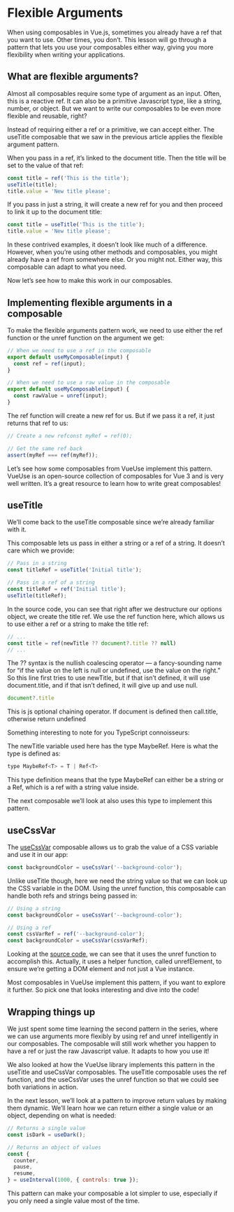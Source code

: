 # Flexible Arguments

When using composables in Vue.js, sometimes you already have a ref that you want to use. Other times, you don’t. This lesson will go through a pattern that lets you use your composables either way, giving you more flexibility when writing your applications.

## What are flexible arguments?

Almost all composables require some type of argument as an input. Often, this is a reactive ref. It can also be a primitive Javascript type, like a string, number, or object. But we want to write our composables to be even more flexible and reusable, right?

Instead of requiring either a ref or a primitive, we can accept either. The useTitle composable that we saw in the previous article applies the flexible argument pattern.

When you pass in a ref, it’s linked to the document title. Then the title will be set to the value of that ref:

```JavaScript
const title = ref('This is the title');
useTitle(title);
title.value = 'New title please';
```

If you pass in just a string, it will create a new ref for you and then proceed to link it up to the document title:

```JavaScript
const title = useTitle('This is the title');
title.value = 'New title please';
```

In these contrived examples, it doesn’t look like much of a difference. However, when you’re using other methods and composables, you might already have a ref from somewhere else. Or you might not. Either way, this composable can adapt to what you need.

Now let’s see how to make this work in our composables.

## Implementing flexible arguments in a composable

To make the flexible arguments pattern work, we need to use either the ref function or the unref function on the argument we get:

```JavaScript
// When we need to use a ref in the composable
export default useMyComposable(input) {
  const ref = ref(input);
}

// When we need to use a raw value in the composable
export default useMyComposable(input) {
  const rawValue = unref(input);
}
```

The ref function will create a new ref for us. But if we pass it a ref, it just returns that ref to us:

```JavaScript
// Create a new refconst myRef = ref(0);

// Get the same ref back
assert(myRef === ref(myRef));
```

Let’s see how some composables from VueUse implement this pattern. VueUse is an open-source collection of composables for Vue 3 and is very well written. It’s a great resource to learn how to write great composables!

## useTitle

We’ll come back to the useTitle composable since we’re already familiar with it.

This composable lets us pass in either a string or a ref of a string. It doesn’t care which we provide:

```JavaScript
// Pass in a string
const titleRef = useTitle('Initial title');

// Pass in a ref of a string
const titleRef = ref('Initial title');
useTitle(titleRef);
```

In the source code, you can see that right after we destructure our options object, we create the title ref. We use the ref function here, which allows us to use either a ref or a string to make the title ref:

```JavaScript
// ...
const title = ref(newTitle ?? document?.title ?? null)
// ...
```

The ?? syntax is the nullish coalescing operator — a fancy-sounding name for “if the value on the left is null or undefined, use the value on the right.” So this line first tries to use newTitle, but if that isn’t defined, it will use document.title, and if that isn’t defined, it will give up and use null.

```JavaScript
document?.title
```

This is js optional chaining operator. If document is defined then call.title, otherwise return undefined

Something interesting to note for you TypeScript connoisseurs:

The newTitle variable used here has the type MaybeRef<string>. Here is what the type is defined as:

```JavaScript
type MaybeRef<T> = T | Ref<T>

```

This type definition means that the type MaybeRef<string> can either be a string or a Ref<string>, which is a ref with a string value inside.

The next composable we’ll look at also uses this type to implement this pattern.

## useCssVar

The [useCssVar](https://vueuse.org/core/usecssvar/) composable allows us to grab the value of a CSS variable and use it in our app:

```JavaScript
const backgroundColor = useCssVar('--background-color');
```

Unlike useTitle though, here we need the string value so that we can look up the CSS variable in the DOM. Using the unref function, this composable can handle both refs and strings being passed in:

```JavaScript
// Using a string
const backgroundColor = useCssVar('--background-color');

// Using a ref
const cssVarRef = ref('--background-color');
const backgroundColor = useCssVar(cssVarRef);

```

Looking at the [source code](https://github.com/vueuse/vueuse/blob/e484c4f8e4320ff58da95c2d18945beb83772b72/packages/core/useCssVar/index.ts#L22), we can see that it uses the unref function to accomplish this. Actually, it uses a helper function, called unrefElement, to ensure we’re getting a DOM element and not just a Vue instance.

Most composables in VueUse implement this pattern, if you want to explore it further. So pick one that looks interesting and dive into the code!

## Wrapping things up

We just spent some time learning the second pattern in the series, where we can use arguments more flexibly by using ref and unref intelligently in our composables. The composable will still work whether you happen to have a ref or just the raw Javascript value. It adapts to how you use it!

We also looked at how the VueUse library implements this pattern in the useTitle and useCssVar composables. The useTitle composable uses the ref function, and the useCssVar uses the unref function so that we could see both variations in action.

In the next lesson, we’ll look at a pattern to improve return values by making them dynamic. We’ll learn how we can return either a single value or an object, depending on what is needed:

```JavaScript
// Returns a single value
const isDark = useDark();

// Returns an object of values
const {
  counter,
  pause,
  resume,
} = useInterval(1000, { controls: true });

```

This pattern can make your composable a lot simpler to use, especially if you only need a single value most of the time.
